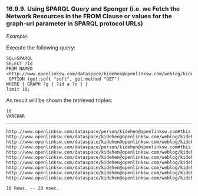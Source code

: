 <div id="rdfinsertmethodsparqlqueryandsponger" class="section">

<div class="titlepage">

<div>

<div>

### 16.9.9. Using SPARQL Query and Sponger (i.e. we Fetch the Network Resources in the FROM Clause or values for the graph-uri parameter in SPARQL protocol URLs)

</div>

</div>

</div>

<span class="emphasis">*Example:*</span>

Execute the following query:

``` programlisting
SQL>SPARQL
SELECT ?id
FROM NAMED <http://www.openlinksw.com/dataspace/kidehen@openlinksw.com/weblog/kidehen@openlinksw.com%27s%20BLOG%20%5B127%5D/sioc.ttl>
 OPTION (get:soft "soft", get:method "GET")
WHERE { GRAPH ?g { ?id a ?o } }
limit 10;
```

As result will be shown the retrieved triples:

``` programlisting
id
VARCHAR
_______________________________________________________________________________

http://www.openlinksw.com/dataspace/person/kidehen@openlinksw.com#this
http://www.openlinksw.com/dataspace/kidehen@openlinksw.com/weblog/kidehen@openlinksw.com%27s%20BLOG%20%5B127%5D
http://www.openlinksw.com/dataspace/kidehen@openlinksw.com/weblog/kidehen@openlinksw.com%27s%20BLOG%20%5B127%5D
http://www.openlinksw.com/dataspace/person/kidehen@openlinksw.com#this
http://www.openlinksw.com/dataspace/kidehen@openlinksw.com/weblog/kidehen@openlinksw.com%27s%20BLOG%20%5B127%5D/612
http://www.openlinksw.com/dataspace/kidehen@openlinksw.com/weblog/kidehen@openlinksw.com%27s%20BLOG%20%5B127%5D/612
http://www.openlinksw.com/dataspace/kidehen@openlinksw.com/weblog/kidehen@openlinksw.com%27s%20BLOG%20%5B127%5D/610
http://www.openlinksw.com/dataspace/kidehen@openlinksw.com/weblog/kidehen@openlinksw.com%27s%20BLOG%20%5B127%5D/610
http://www.openlinksw.com/dataspace/kidehen@openlinksw.com/weblog/kidehen@openlinksw.com%27s%20BLOG%20%5B127%5D/856
http://www.openlinksw.com/dataspace/kidehen@openlinksw.com/weblog/kidehen@openlinksw.com%27s%20BLOG%20%5B127%5D/856

10 Rows. -- 20 msec.
```

</div>
